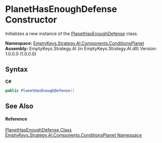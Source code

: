 # PlanetHasEnoughDefense Constructor 
 

Initializes a new instance of the <a href="T_EmptyKeys_Strategy_AI_Components_ConditionsPlanet_PlanetHasEnoughDefense">PlanetHasEnoughDefense</a> class.

**Namespace:**&nbsp;<a href="N_EmptyKeys_Strategy_AI_Components_ConditionsPlanet">EmptyKeys.Strategy.AI.Components.ConditionsPlanet</a><br />**Assembly:**&nbsp;EmptyKeys.Strategy.AI (in EmptyKeys.Strategy.AI.dll) Version: 1.0.0.0 (1.0.0.0)

## Syntax

**C#**<br />
``` C#
public PlanetHasEnoughDefense()
```


## See Also


#### Reference
<a href="T_EmptyKeys_Strategy_AI_Components_ConditionsPlanet_PlanetHasEnoughDefense">PlanetHasEnoughDefense Class</a><br /><a href="N_EmptyKeys_Strategy_AI_Components_ConditionsPlanet">EmptyKeys.Strategy.AI.Components.ConditionsPlanet Namespace</a><br />